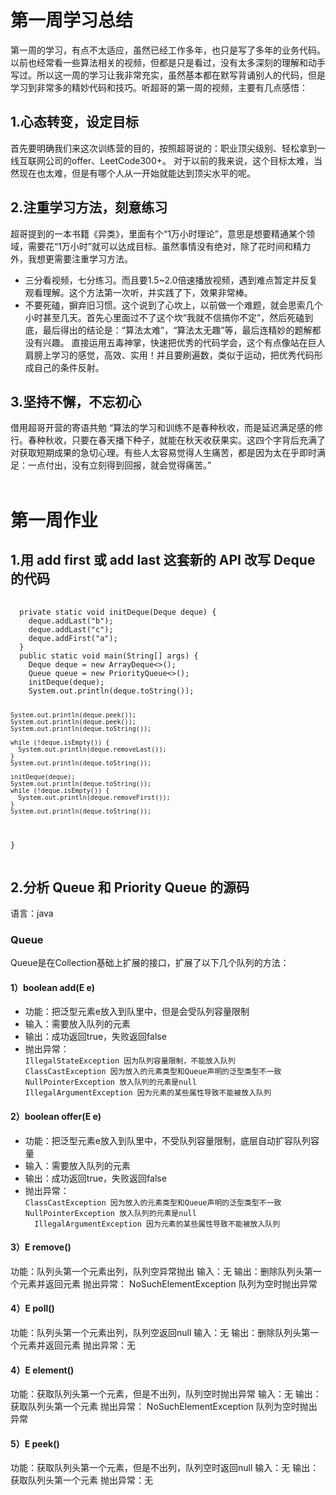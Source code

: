 <h1>第一周学习总结</h1>

第一周的学习，有点不太适应，虽然已经工作多年，也只是写了多年的业务代码。以前也经常看一些算法相关的视频，但都是只是看过，没有太多深刻的理解和动手写过。所以这一周的学习让我非常充实，虽然基本都在默写背诵别人的代码，但是学习到非常多的精妙代码和技巧。听超哥的第一周的视频，主要有几点感悟：

<h2>1.心态转变，设定目标</h2>
首先要明确我们来这次训练营的目的，按照超哥说的：职业顶尖级别、轻松拿到一线互联网公司的offer、LeetCode300+。
对于以前的我来说，这个目标太难，当然现在也太难，但是有哪个人从一开始就能达到顶尖水平的呢。

<h2>2.注重学习方法，刻意练习</h2>
超哥提到的一本书籍《异类》，里面有个“1万小时理论”，意思是想要精通某个领域，需要花“1万小时”就可以达成目标。虽然事情没有绝对，除了花时间和精力外，我想更需要注重学习方法。
<ul>
<li>三分看视频，七分练习。而且要1.5~2.0倍速播放视频，遇到难点暂定并反复观看理解。这个方法第一次听，并实践了下，效果非常棒。</li>
<li>不要死磕，摒弃旧习惯。这个说到了心坎上，以前做一个难题，就会思索几个小时甚至几天。首先心里面过不了这个坎“我就不信搞你不定”，然后死磕到底，最后得出的结论是：“算法太难”，“算法太无趣”等，最后连精妙的题解都没有兴趣。
直接运用五毒神掌，快速把优秀的代码学会，这个有点像站在巨人肩膀上学习的感觉，高效、实用！并且要刷遍数，类似于运动，把优秀代码形成自己的条件反射。
</li>
</ul>

<h2>3.坚持不懈，不忘初心</h2>
借用超哥开营的寄语共勉
“算法的学习和训练不是春种秋收，而是延迟满足感的修行。春种秋收，只要在春天播下种子，就能在秋天收获果实。这四个字背后充满了对获取短期成果的急切心理。有些人太容易觉得人生痛苦，都是因为太在乎即时满足：一点付出，没有立刻得到回报，就会觉得痛苦。”

<br/>
<br/>
<h1>第一周作业</h1>
<h2>1.用 add first 或 add last 这套新的 API 改写 Deque 的代码</h2>
<pre>
  <code>
  private static void initDeque(Deque<String> deque) {
    deque.addLast("b");
    deque.addLast("c");
    deque.addFirst("a");
  }
  public static void main(String[] args) {
    Deque<String> deque = new ArrayDeque<>();
    Queue<String> queue = new PriorityQueue<>();
    initDeque(deque);
    System.out.println(deque.toString());

    System.out.println(deque.peek());
    System.out.println(deque.peek());
    System.out.println(deque.toString());

    while (!deque.isEmpty()) {
      System.out.println(deque.removeLast());
    }
    System.out.println(deque.toString());

    initDeque(deque);
    System.out.println(deque.toString());
    while (!deque.isEmpty()) {
      System.out.println(deque.removeFirst());
    }
    System.out.println(deque.toString());
  }
</code>
</pre>
<h2>2.分析 Queue 和 Priority Queue 的源码</h2>
语言：java
<h3>Queue</h3>
Queue是在Collection基础上扩展的接口，扩展了以下几个队列的方法：
<h4>1）boolean add(E e)</h4>
<ul>
<li>功能：把泛型元素e放入到队里中，但是会受队列容量限制</li>
<li>输入：需要放入队列的元素</li>
<li>输出：成功返回true，失败返回false</li>
<li>
抛出异常：
<code>
IllegalStateException 因为队列容量限制，不能放入队列
ClassCastException 因为放入的元素类型和Queue声明的泛型类型不一致
NullPointerException 放入队列的元素是null
IllegalArgumentException 因为元素的某些属性导致不能被放入队列
</code>
</li>
</ul>
<h4>2）boolean offer(E e)</h4>
<ul>
<li>功能：把泛型元素e放入到队里中，不受队列容量限制，底层自动扩容队列容量</li>
<li>输入：需要放入队列的元素</li>
<li>输出：成功返回true，失败返回false</li>
<li>抛出异常：<code>
ClassCastException 因为放入的元素类型和Queue声明的泛型类型不一致
NullPointerException 放入队列的元素是null
  IllegalArgumentException 因为元素的某些属性导致不能被放入队列</code>
</li>
</ul>
<h4>3）E remove()</h4>
功能：队列头第一个元素出列，队列空异常抛出
输入：无
输出：删除队列头第一个元素并返回元素
抛出异常：
NoSuchElementException 队列为空时抛出异常
<h4>4）E poll()</h4>
功能：队列头第一个元素出列，队列空返回null
输入：无
输出：删除队列头第一个元素并返回元素
抛出异常：无
<h4>4）E element()</h4>
功能：获取队列头第一个元素，但是不出列，队列空时抛出异常
输入：无
输出：获取队列头第一个元素
抛出异常：
NoSuchElementException 队列为空时抛出异常
<h4>5）E peek()</h4>
功能：获取队列头第一个元素，但是不出列，队列空时返回null
输入：无
输出：获取队列头第一个元素
抛出异常：无

